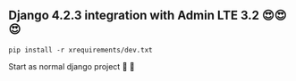 ## Django 4.2.3 integration with Admin LTE 3.2 😍😍😍

```pip install -r xrequirements/dev.txt```

Start as normal django project 🤟 🤟